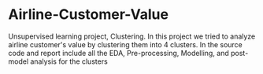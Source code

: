 # Airline-Customer-Value
Unsupervised learning project, Clustering.
In this project we tried to analyze airline customer's value by clustering them
into 4 clusters. In the source code and report include all the EDA, Pre-processing,
Modelling, and post-model analysis for the clusters
